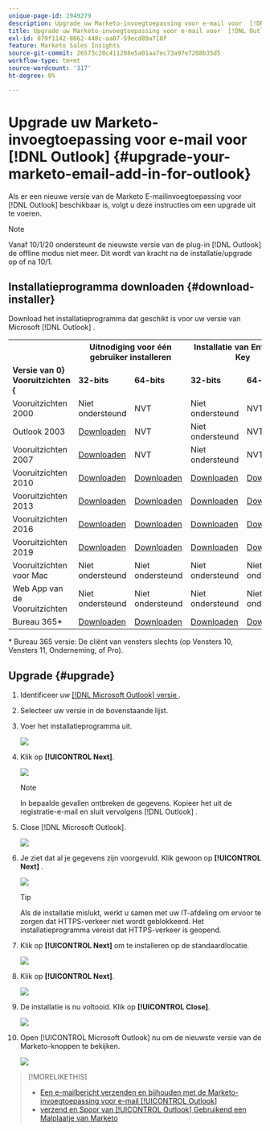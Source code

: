 ```yaml
---
unique-page-id: 2949279
description: Upgrade uw Marketo-invoegtoepassing voor e-mail voor  [!DNL Outlook]  - Marketo Docs - Productdocumentatie
title: Upgrade uw Marketo-invoegtoepassing voor e-mail voor  [!DNL Outlook]
exl-id: 079f1142-8062-448c-aa07-59ecd89a718f
feature: Marketo Sales Insights
source-git-commit: 26573c20c411208e5a01aa7ec73a97e7208b35d5
workflow-type: tm+mt
source-wordcount: '317'
ht-degree: 0%

---
```


# Upgrade uw Marketo-invoegtoepassing voor e-mail voor [!DNL Outlook] {#upgrade-your-marketo-email-add-in-for-outlook}

Als er een nieuwe versie van de Marketo E-mailinvoegtoepassing voor [!DNL Outlook] beschikbaar is, volgt u deze instructies om een upgrade uit te voeren.

>[!NOTE]
>
>Vanaf 10/1/20 ondersteunt de nieuwste versie van de plug-in [!DNL Outlook] de offline modus niet meer. Dit wordt van kracht na de installatie/upgrade op of na 10/1.

## Installatieprogramma downloaden {#download-installer}

Download het installatieprogramma dat geschikt is voor uw versie van Microsoft [!DNL Outlook] .

<table>
 <colgroup>
  <col>
  <col>
  <col>
  <col>
  <col>
 </colgroup>
 <tbody>
  <tr>
   <th><br></th>
   <th colspan="2">Uitnodiging voor één gebruiker installeren</th>
   <th colspan="2">Installatie van Enterprise Key</th>
  </tr>
  <tr>
   <td><strong><span class="dnl"> Versie van 0&rbrace; Vooruitzichten &lbrace;</span></strong></td>
   <td><strong>32-bits</strong></td>
   <td><strong>64-bits</strong></td>
   <td><strong>32-bits</strong></td>
   <td><strong>64-bits</strong></td>
  </tr>
  <tr>
   <td><span class="dnl"> Vooruitzichten </span> 2000</td>
   <td>Niet ondersteund</td>
   <td>NVT</td>
   <td>Niet ondersteund</td>
   <td>NVT</td>
  </tr>
  <tr>
   <td><span class="dnl">Outlook 2003</span></td>
   <td><a href="https://munchkin.marketo.net/MarketoAddInSetup32.msi" rel="nofollow">Downloaden</a></td>
   <td>NVT</td>
   <td>Niet ondersteund</td>
   <td>NVT</td>
  </tr>
  <tr>
   <td><span class="dnl"> Vooruitzichten </span> 2007</td>
   <td><a href="https://munchkin.marketo.net/MarketoAddInSetup32.msi" rel="nofollow">Downloaden</a></td>
   <td>NVT</td>
   <td>Niet ondersteund</td>
   <td>NVT</td>
  </tr>
  <tr>
   <td><span class="dnl"> Vooruitzichten </span> 2010</td>
   <td><a href="https://munchkin.marketo.net/MarketoAddInSetup32.msi" rel="nofollow">Downloaden</a></td>
   <td><a href="https://munchkin.marketo.net/MarketoAddInSetup64.msi" rel="nofollow">Downloaden</a></td>
   <td><a href="https://munchkin.marketo.net/MarketoAddInSetup32.msi" rel="nofollow">Downloaden</a></td>
   <td><a href="https://munchkin.marketo.net/MarketoAddInSetup64.msi" rel="nofollow">Downloaden</a></td>
  </tr>
  <tr>
   <td><span class="dnl"> Vooruitzichten </span> 2013</td>
   <td><a href="https://munchkin.marketo.net/MarketoAddInSetup32.msi" rel="nofollow">Downloaden</a></td>
   <td><a href="https://munchkin.marketo.net/MarketoAddInSetup64.msi" rel="nofollow">Downloaden</a></td>
   <td><a href="https://munchkin.marketo.net/MarketoAddInSetup32.msi" rel="nofollow">Downloaden</a></td>
   <td><a href="https://munchkin.marketo.net/MarketoAddInSetup64.msi" rel="nofollow">Downloaden</a></td>
  </tr>
  <tr>
   <td><span class="dnl"> Vooruitzichten </span> 2016</td>
   <td><a href="https://munchkin.marketo.net/MarketoAddInSetup32.msi" rel="nofollow">Downloaden</a></td>
   <td><a href="https://munchkin.marketo.net/MarketoAddInSetup64.msi" rel="nofollow">Downloaden</a></td>
   <td><a href="https://munchkin.marketo.net/MarketoAddInSetup32.msi" rel="nofollow">Downloaden</a></td>
   <td><a href="https://munchkin.marketo.net/MarketoAddInSetup64.msi" rel="nofollow">Downloaden</a></td>
  </tr>
  <tr>
   <td colspan="1"><span class="dnl"> Vooruitzichten </span> 2019</td>
   <td colspan="1"><a href="https://munchkin.marketo.net/MarketoAddInSetup32.msi" rel="nofollow">Downloaden</a></td>
   <td colspan="1"><a href="https://munchkin.marketo.net/MarketoAddInSetup64.msi" rel="nofollow">Downloaden</a></td>
   <td colspan="1"><a href="https://munchkin.marketo.net/MarketoAddInSetup32.msi" rel="nofollow">Downloaden</a></td>
   <td colspan="1"><a href="https://munchkin.marketo.net/MarketoAddInSetup64.msi" rel="nofollow">Downloaden</a></td>
  </tr>
  <tr>
   <td><span class="dnl"> Vooruitzichten </span> voor Mac</td>
   <td>Niet ondersteund</td>
   <td>Niet ondersteund</td>
   <td>Niet ondersteund</td>
   <td>Niet ondersteund</td>
  </tr>
  <tr>
   <td colspan="1"><span class="dnl"> Web App van de Vooruitzichten </span></td>
   <td colspan="1">Niet ondersteund</td>
   <td colspan="1">Niet ondersteund</td>
   <td colspan="1">Niet ondersteund</td>
   <td colspan="1">Niet ondersteund</td>
  </tr>
  <tr>
   <td colspan="1"><span class="dnl"> Bureau </span> 365*</td>
   <td colspan="1"><a href="https://munchkin.marketo.net/MarketoAddInSetup32.msi" rel="nofollow">Downloaden</a></td>
   <td colspan="1"><a href="https://munchkin.marketo.net/MarketoAddInSetup64.msi" rel="nofollow">Downloaden</a></td>
   <td colspan="1"><a href="https://munchkin.marketo.net/MarketoAddInSetup32.msi" rel="nofollow">Downloaden</a></td>
   <td colspan="1"><a href="https://munchkin.marketo.net/MarketoAddInSetup64.msi" rel="nofollow">Downloaden</a></td>
  </tr>
 </tbody>
</table>

&#42; Bureau 365 versie: De cliënt van vensters slechts (op Vensters 10, Vensters 11, Onderneming, of Pro).

## Upgrade {#upgrade}

1. Identificeer uw [[!DNL Microsoft Outlook]  versie ](https://support.microsoft.com/en-us/office/what-version-of-outlook-do-i-have-b3a9568c-edb5-42b9-9825-d48d82b2257c?ui=en-us&rs=en-us&ad=us).

1. Selecteer uw versie in de bovenstaande lijst.

1. Voer het installatieprogramma uit.

   ![](assets/image2014-9-23-16-3a53-3a56.png)

1. Klik op **[!UICONTROL Next]**.

   ![](assets/image2014-9-23-16-3a54-3a8.png)

   >[!NOTE]
   >
   >In bepaalde gevallen ontbreken de gegevens. Kopieer het uit de registratie-e-mail en sluit vervolgens [!DNL Outlook] .

1. Close [!DNL Microsoft Outlook].

   ![](assets/ent-key-close-outlook-hand.png)

1. Je ziet dat al je gegevens zijn voorgevuld. Klik gewoon op **[!UICONTROL Next]** .

   ![](assets/image2014-9-23-16-3a54-3a40.png)

   >[!TIP]
   >
   >Als de installatie mislukt, werkt u samen met uw IT-afdeling om ervoor te zorgen dat HTTPS-verkeer niet wordt geblokkeerd. Het installatieprogramma vereist dat HTTPS-verkeer is geopend.

1. Klik op **[!UICONTROL Next]** om te installeren op de standaardlocatie.

   ![](assets/image2014-9-23-16-3a54-3a55.png)

1. Klik op **[!UICONTROL Next]**.

   ![](assets/image2014-9-23-16-3a55-3a20.png)

1. De installatie is nu voltooid. Klik op **[!UICONTROL Close]**.

   ![](assets/image2014-9-23-16-3a55-3a34.png)

1. Open [!UICONTROL Microsoft Outlook] nu om de nieuwste versie van de Marketo-knoppen te bekijken.

   ![](assets/image2016-8-24-15-3a47-3a38.png)

>[!MORELIKETHIS]
>
>* [ Een e-mailbericht verzenden en bijhouden met de Marketo-invoegtoepassing voor e-mail [!UICONTROL Outlook]](/help/marketo/product-docs/marketo-sales-insight/msi-outlook-plugin/send-and-track-an-email-with-the-email-add-in-for-outlook.md)
>* [ verzend en Spoor van [!UICONTROL Outlook] Gebruikend een Malplaatje van Marketo ](/help/marketo/product-docs/marketo-sales-insight/msi-outlook-plugin/send-and-track-from-outlook-using-a-marketo-template.md)
